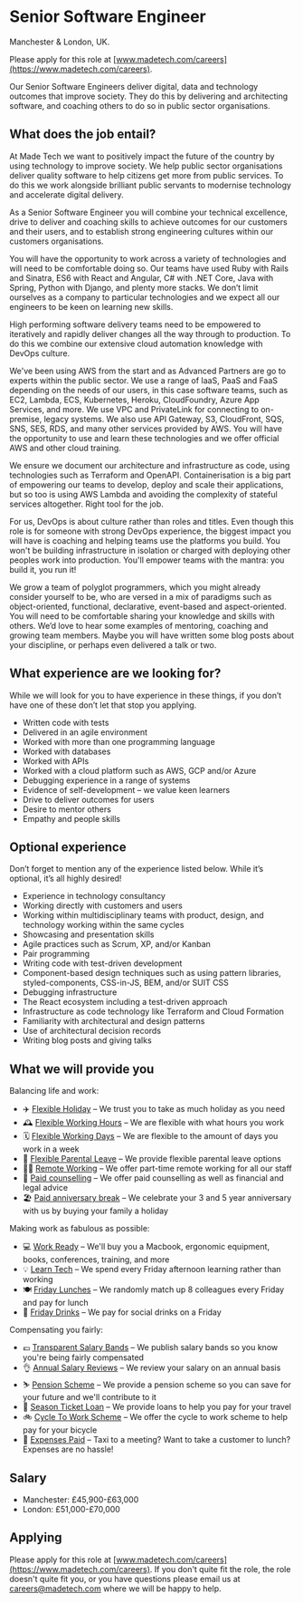 # Senior Software Engineer

Manchester & London, UK.

Please apply for this role at [www.madetech.com/careers](https://www.madetech.com/careers).

Our Senior Software Engineers deliver digital, data and technology outcomes that improve society. They do this by delivering and architecting software, and coaching others to do so in public sector organisations.

## What does the job entail?

At Made Tech we want to positively impact the future of the country by using technology to improve society. We help public sector organisations deliver quality software to help citizens get more from public services. To do this we work alongside brilliant public servants to modernise technology and accelerate digital delivery.

As a Senior Software Engineer you will combine your technical excellence, drive to deliver and coaching skills to achieve outcomes for our customers and their users, and to establish strong engineering cultures within our customers organisations.

You will have the opportunity to work across a variety of technologies and will need to be comfortable doing so. Our teams have used Ruby with Rails and Sinatra, ES6 with React and Angular, C# with .NET Core, Java with Spring, Python with Django, and plenty more stacks. We don’t limit ourselves as a company to particular technologies and we expect all our engineers to be keen on learning new skills.

High performing software delivery teams need to be empowered to iteratively and rapidly deliver changes all the way through to production. To do this we combine our extensive cloud automation knowledge with DevOps culture.

We've been using AWS from the start and as Advanced Partners are go to experts within the public sector. We use a range of IaaS, PaaS and FaaS depending on the needs of our users, in this case software teams, such as EC2, Lambda, ECS, Kubernetes, Heroku, CloudFoundry, Azure App Services, and more. We use VPC and PrivateLink for connecting to on-premise, legacy systems. We also use API Gateway, S3, CloudFront, SQS, SNS, SES, RDS, and many other services provided by AWS. You will have the opportunity to use and learn these technologies and we offer official AWS and other cloud training.

We ensure we document our architecture and infrastructure as code, using technologies such as Terraform and OpenAPI. Containerisation is a big part of empowering our teams to develop, deploy and scale their applications, but so too is using AWS Lambda and avoiding the complexity of stateful services altogether. Right tool for the job.

For us, DevOps is about culture rather than roles and titles. Even though this role is for someone with strong DevOps experience, the biggest impact you will have is coaching and helping teams use the platforms you build. You won't be building infrastructure in isolation or charged with deploying other peoples work into production. You'll empower teams with the mantra: you build it, you run it!

We grow a team of polyglot programmers, which you might already consider yourself to be, who are versed in a mix of paradigms such as object-oriented, functional, declarative, event-based and aspect-oriented. You will need to be comfortable sharing your knowledge and skills with others. We’d love to hear some examples of mentoring, coaching and growing team members. Maybe you will have written some blog posts about your discipline, or perhaps even delivered a talk or two.

## What experience are we looking for?

While we will look for you to have experience in these things, if you don’t have one of these don’t let that stop you applying.

- Written code with tests
- Delivered in an agile environment
- Worked with more than one programming language
- Worked with databases
- Worked with APIs
- Worked with a cloud platform such as AWS, GCP and/or Azure
- Debugging experience in a range of systems
- Evidence of self-development – we value keen learners
- Drive to deliver outcomes for users
- Desire to mentor others
- Empathy and people skills

## Optional experience

Don’t forget to mention any of the experience listed below. While it’s optional, it’s all highly desired!

- Experience in technology consultancy
- Working directly with customers and users
- Working within multidisciplinary teams with product, design, and technology working within the same cycles
- Showcasing and presentation skills
- Agile practices such as Scrum, XP, and/or Kanban
- Pair programming
- Writing code with test-driven development
- Component-based design techniques such as using pattern libraries, styled-components, CSS-in-JS, BEM, and/or SUIT CSS
- Debugging infrastructure
- The React ecosystem including a test-driven approach
- Infrastructure as code technology like Terraform and Cloud Formation
- Familiarity with architectural and design patterns
- Use of architectural decision records
- Writing blog posts and giving talks

## What we will provide you

Balancing life and work:

* ✈️ [Flexible Holiday](../benefits/flexible_holiday.md) – We trust you to take as much holiday as you need
* 🕰️ [Flexible Working Hours](../benefits/working_hours.md) – We are flexible with what hours you work
* 🗓️ [Flexible Working Days](../benefits/flexible_working.md) – We are flexible to the amount of days you work in a week
* 👶 [Flexible Parental Leave](../guides/welfare/parental_leave.md) – We provide flexible parental leave options
* 👩‍💻 [Remote Working](../benefits/remote_working.md) – We offer part-time remote working for all our staff
* 🤗 [Paid counselling](../guides/welfare/employee_assistance.md) – We offer paid counselling as well as financial and legal advice
* 🏖️ [Paid anniversary break](../benefits/paid_anniversary_break.md) – We celebrate your 3 and 5 year anniversary with us by buying your family a holiday

Making work as fabulous as possible:

* 💻 [Work Ready](../benefits/work_ready.md) – We'll buy you a Macbook, ergonomic equipment, books, conferences, training, and more
* 💡 [Learn Tech](../guides/learning/README.md) – We spend every Friday afternoon learning rather than working
* 🍽️ [Friday Lunches](../benefits/friday_lunch.md) – We randomly match up 8 colleagues every Friday and pay for lunch
* 🍻 [Friday Drinks](../benefits/friday_drinks.md) – We pay for social drinks on a Friday

Compensating you fairly:

* 💷 [Transparent Salary Bands](../roles/README.md) – We publish salary bands so you know you're being fairly compensated
* 👌 [Annual Salary Reviews](../guides/compensation/salary_reviews.md) – We review your salary on an annual basis
* ⛷️ [Pension Scheme](../benefits/pension_scheme.md) – We provide a pension scheme so you can save for your future and we'll contribute to it
* 🚄 [Season Ticket Loan](../benefits/season_ticket_loan.md) – We provide loans to help you pay for your travel
* 🚲 [Cycle To Work Scheme](../benefits/cycle_to_work_scheme.md) – We offer the cycle to work scheme to help pay for your bicycle
* 🚕 [Expenses Paid](../guides/compensation/expenses.md) – Taxi to a meeting? Want to take a customer to lunch? Expenses are no hassle!

## Salary

- Manchester: £45,900-£63,000
- London: £51,000-£70,000

## Applying

Please apply for this role at [www.madetech.com/careers](https://www.madetech.com/careers). If you don't quite fit the role, the role doesn't quite fit you, or you have questions please email us at [careers@madetech.com](mailto:careers@madetech.com) where we will be happy to help.
